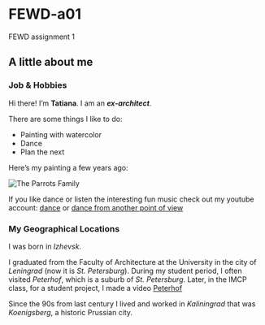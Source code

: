 # FEWD-a01
FEWD assignment 1

## A little about me
### Job & Hobbies

Hi there! I’m **Tatiana**. I am an _**ex-architect**_.

There are some things I like to do:
* Painting with watercolor
* Dance
* Plan the next

Here’s my painting a few years ago:

![The Parrots Family](https://tigerfild.000webhostapp.com/paintings/parrots1998.jpg)


If you like dance or listen the interesting fun music check out my youtube account:
                 [dance](https://www.youtube.com/watch?v=eq8WhRBvLzk)
                 or
                 [dance from another point of view](https://www.youtube.com/watch?v=k8JLPpUwAck)

### My Geographical Locations

I was born in *Izhevsk*.

I graduated from the Faculty of Architecture at the University in the city of *Leningrad* (now it is *St. Petersburg*). During my student period, I often visited *Peterhof*, which is a suburb of *St. Petersburg*. Later, in the IMCP class, for a student project, I made a video [Peterhof](https://www.youtube.com/watch?v=qrdlL_GbTec)

Since the 90s from last century I lived and worked in *Kaliningrad* that was *Koenigsberg*, a historic Prussian city.





